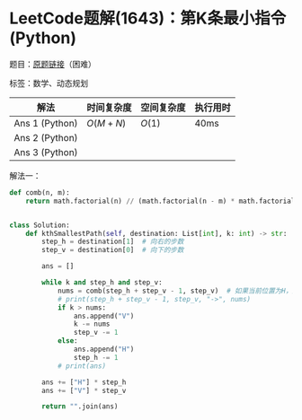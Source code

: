 # LeetCode题解(1643)：第K条最小指令(Python)

题目：[原题链接](https://leetcode-cn.com/problems/kth-smallest-instructions/)（困难）

标签：数学、动态规划

| 解法           | 时间复杂度 | 空间复杂度 | 执行用时 |
| -------------- | ---------- | ---------- | -------- |
| Ans 1 (Python) | $O(M+N)$   | $O(1)$     | 40ms     |
| Ans 2 (Python) |            |            |          |
| Ans 3 (Python) |            |            |          |

解法一：

```python
def comb(n, m):
    return math.factorial(n) // (math.factorial(n - m) * math.factorial(m))


class Solution:
    def kthSmallestPath(self, destination: List[int], k: int) -> str:
        step_h = destination[1]  # 向右的步数
        step_v = destination[0]  # 向下的步数

        ans = []

        while k and step_h and step_v:
            nums = comb(step_h + step_v - 1, step_v)  # 如果当前位置为H，后续能够提供的最大数量
            # print(step_h + step_v - 1, step_v, "->", nums)
            if k > nums:
                ans.append("V")
                k -= nums
                step_v -= 1
            else:
                ans.append("H")
                step_h -= 1
            # print(ans)

        ans += ["H"] * step_h
        ans += ["V"] * step_v

        return "".join(ans)
```

